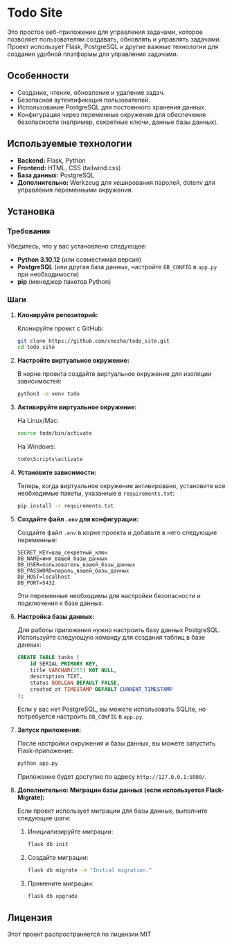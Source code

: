 # Todo Site

Это простое веб-приложение для управления задачами, которое позволяет пользователям создавать, обновлять и управлять задачами. Проект использует Flask, PostgreSQL и другие важные технологии для создания удобной платформы для управления задачами.

## Особенности

* Создание, чтение, обновление и удаление задач.
* Безопасная аутентификация пользователей.
* Использование PostgreSQL для постоянного хранения данных.
* Конфигурация через переменные окружения для обеспечения безопасности (например, секретные ключи, данные базы данных).

## Используемые технологии

* **Backend:** Flask, Python
* **Frontend:** HTML, CSS (tailwind.css)
* **База данных:** PostgreSQL
* **Дополнительно:** Werkzeug для хеширования паролей, dotenv для управления переменными окружения.

## Установка

### Требования

Убедитесь, что у вас установлено следующее:

* **Python 3.10.12** (или совместимая версия)
* **PostgreSQL** (или другая база данных, настройте `DB_CONFIG` в `app.py` при необходимости)
* **pip** (менеджер пакетов Python)

### Шаги

1. **Клонируйте репозиторий:**

   Клонируйте проект с GitHub:

   ```bash
   git clone https://github.com/cnezha/todo_site.git
   cd todo_site
   ```

2. **Настройте виртуальное окружение:**

   В корне проекта создайте виртуальное окружение для изоляции зависимостей:

   ```bash
   python3 -m venv todo
   ```

3. **Активируйте виртуальное окружение:**

   На Linux/Mac:

   ```bash
   source todo/bin/activate
   ```

   На Windows:

   ```bash
   todo\Scripts\activate
   ```

4. **Установите зависимости:**

   Теперь, когда виртуальное окружение активировано, установите все необходимые пакеты, указанные в `requirements.txt`:

   ```bash
   pip install -r requirements.txt
   ```

5. **Создайте файл `.env` для конфигурации:**

   Создайте файл `.env` в корне проекта и добавьте в него следующие переменные:

   ```plaintext
   SECRET_KEY=ваш_секретный_ключ
   DB_NAME=имя_вашей_базы_данных
   DB_USER=пользователь_вашей_базы_данных
   DB_PASSWORD=пароль_вашей_базы_данных
   DB_HOST=localhost
   DB_PORT=5432
   ```

   Эти переменные необходимы для настройки безопасности и подключения к базе данных.

6. **Настройка базы данных:**

   Для работы приложения нужно настроить базу данных PostgreSQL. Используйте следующую команду для создания таблиц в базе данных:

   ```sql
   CREATE TABLE tasks (
       id SERIAL PRIMARY KEY,
       title VARCHAR(255) NOT NULL,
       description TEXT,
       status BOOLEAN DEFAULT FALSE,
       created_at TIMESTAMP DEFAULT CURRENT_TIMESTAMP
   );
   ```

   Если у вас нет PostgreSQL, вы можете использовать SQLite, но потребуется настроить `DB_CONFIG` в `app.py`.

7. **Запуск приложения:**

   После настройки окружения и базы данных, вы можете запустить Flask-приложение:

   ```bash
   python app.py
   ```

   Приложение будет доступно по адресу `http://127.0.0.1:5000/`.

8. **Дополнительно: Миграции базы данных (если используется Flask-Migrate):**

   Если проект использует миграции для базы данных, выполните следующие шаги:

   1. Инициализируйте миграции:

      ```bash
      flask db init
      ```

   2. Создайте миграции:

      ```bash
      flask db migrate -m "Initial migration."
      ```

   3. Примените миграции:

      ```bash
      flask db upgrade
      ```

## Лицензия

Этот проект распространяется по лицензии MIT 
